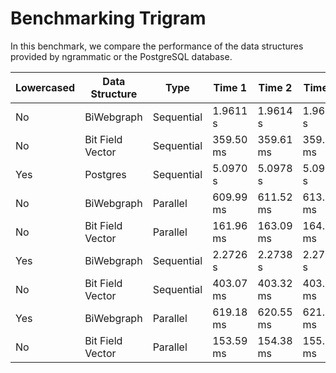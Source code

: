 # Benchmarking Trigram
In this benchmark, we compare the performance of the data structures provided by ngrammatic or the PostgreSQL database.

| Lowercased | Data Structure                         | Type      | Time 1            | Time 2            | Time 3            |
|------------|----------------------------------------|-----------|-------------------|-------------------|-------------------|
| No         | BiWebgraph                             | Sequential| 1.9611 s          | 1.9614 s          | 1.9618 s          |
| No         | Bit Field Vector                       | Sequential| 359.50 ms         | 359.61 ms         | 359.73 ms         |
| Yes        | Postgres                               | Sequential| 5.0970 s          | 5.0978 s          | 5.0986 s          |
| No         | BiWebgraph                             | Parallel  | 609.99 ms         | 611.52 ms         | 613.06 ms         |
| No         | Bit Field Vector                       | Parallel  | 161.96 ms         | 163.09 ms         | 164.22 ms         |
| Yes        | BiWebgraph                             | Sequential| 2.2726 s          | 2.2738 s          | 2.2751 s          |
| No         | Bit Field Vector                       | Sequential| 403.07 ms         | 403.32 ms         | 403.59 ms         |
| Yes        | BiWebgraph                             | Parallel  | 619.18 ms         | 620.55 ms         | 621.99 ms         |
| No         | Bit Field Vector                       | Parallel  | 153.59 ms         | 154.38 ms         | 155.18 ms         |
